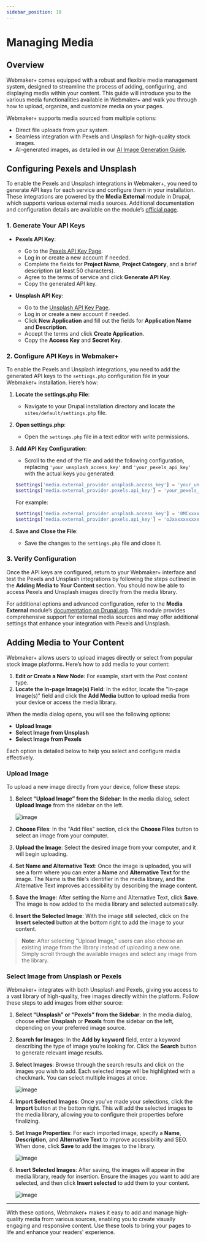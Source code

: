 ```yaml
---
sidebar_position: 10
---
```


# Managing Media

## Overview

Webmaker+ comes equipped with a robust and flexible media management system, designed to streamline the process of adding, configuring, and displaying media within your content. This guide will introduce you to the various media functionalities available in Webmaker+ and walk you through how to upload, organize, and customize media on your pages.

Webmaker+ supports media sourced from multiple options:
- Direct file uploads from your system.
- Seamless integration with Pexels and Unsplash for high-quality stock images.
- AI-generated images, as detailed in our [AI Image Generation Guide](https://docs.webmaker.plus/docs/guides/ai#generate-ai-images).

## Configuring Pexels and Unsplash

To enable the Pexels and Unsplash integrations in Webmaker+, you need to generate API keys for each service and configure them in your installation. These integrations are powered by the **Media External** module in Drupal, which supports various external media sources. Additional documentation and configuration details are available on the module’s [official page](https://www.drupal.org/project/media_external).

### 1. Generate Your API Keys

- **Pexels API Key**: 
  - Go to the [Pexels API Key Page](https://www.pexels.com/api/key/).
  - Log in or create a new account if needed.
  - Complete the fields for **Project Name**, **Project Category**, and a brief description (at least 50 characters).
  - Agree to the terms of service and click **Generate API Key**.
  - Copy the generated API key.

- **Unsplash API Key**:
  - Go to the [Unsplash API Key Page](https://unsplash.com/oauth/applications).
  - Log in or create a new account if needed.
  - Click **New Application** and fill out the fields for **Application Name** and **Description**.
  - Accept the terms and click **Create Application**.
  - Copy the **Access Key** and **Secret Key**.


### 2. Configure API Keys in Webmaker+

To enable the Pexels and Unsplash integrations, you need to add the generated API keys to the `settings.php` configuration file in your Webmaker+ installation. Here’s how:

1. **Locate the settings.php File**:
   - Navigate to your Drupal installation directory and locate the `sites/default/settings.php` file.

2. **Open settings.php**:
   - Open the `settings.php` file in a text editor with write permissions.

3. **Add API Key Configuration**:
   - Scroll to the end of the file and add the following configuration, replacing `'your_unsplash_access_key'` and `'your_pexels_api_key'` with the actual keys you generated:

   ```php
   $settings['media.external_provider.unsplash.access_key'] = 'your_unsplash_access_key';
   $settings['media.external_provider.pexels.api_key'] = 'your_pexels_api_key';
   ```

   For example:

   ```php
   $settings['media.external_provider.unsplash.access_key'] = '0MCxxxxxxxxxxxxxxxxxxxxxxxxxxxx';
   $settings['media.external_provider.pexels.api_key'] = 'oJxxxxxxxxxxxxxxxxxxxxxxxxxxxxxxxxxx';
   ```

4. **Save and Close the File**:
   - Save the changes to the `settings.php` file and close it.

### 3. Verify Configuration

Once the API keys are configured, return to your Webmaker+ interface and test the Pexels and Unsplash integrations by following the steps outlined in the **Adding Media to Your Content** section. You should now be able to access Pexels and Unsplash images directly from the media library.

For additional options and advanced configuration, refer to the **Media External** module’s [documentation on Drupal.org](https://www.drupal.org/project/media_external). This module provides comprehensive support for external media sources and may offer additional settings that enhance your integration with Pexels and Unsplash.

## Adding Media to Your Content

Webmaker+ allows users to upload images directly or select from popular stock image platforms. Here’s how to add media to your content:

1. **Edit or Create a New Node**: For example, start with the Post content type.
2. **Locate the In-page Image(s) Field**: In the editor, locate the "In-page Image(s)" field and click the **Add Media** button to upload media from your device or access the media library.

When the media dialog opens, you will see the following options:

- **Upload Image**
- **Select Image from Unsplash**
- **Select Image from Pexels**

Each option is detailed below to help you select and configure media effectively.

### Upload Image

To upload a new image directly from your device, follow these steps:

1. **Select “Upload Image” from the Sidebar**: In the media dialog, select **Upload Image** from the sidebar on the left.
   
   ![image](https://github.com/user-attachments/assets/a6e33fa9-ebc0-4daf-bb99-de01b1a79407)

2. **Choose Files**: In the "Add files" section, click the **Choose Files** button to select an image from your computer.

3. **Upload the Image**: Select the desired image from your computer, and it will begin uploading.

4. **Set Name and Alternative Text**: Once the image is uploaded, you will see a form where you can enter a **Name** and **Alternative Text** for the image. The Name is the file's identifier in the media library, and the Alternative Text improves accessibility by describing the image content.

5. **Save the Image**: After setting the Name and Alternative Text, click **Save**. The image is now added to the media library and selected automatically.

6. **Insert the Selected Image**: With the image still selected, click on the **Insert selected** button at the bottom right to add the image to your content.

> **Note**: After selecting "Upload Image," users can also choose an existing image from the library instead of uploading a new one. Simply scroll through the available images and select any image from the library.

### Select Image from Unsplash or Pexels

Webmaker+ integrates with both Unsplash and Pexels, giving you access to a vast library of high-quality, free images directly within the platform. Follow these steps to add images from either source:

1. **Select “Unsplash” or “Pexels” from the Sidebar**: In the media dialog, choose either **Unsplash** or **Pexels** from the sidebar on the left, depending on your preferred image source.

2. **Search for Images**: In the **Add by keyword** field, enter a keyword describing the type of image you’re looking for. Click the **Search** button to generate relevant image results.

3. **Select Images**: Browse through the search results and click on the images you wish to add. Each selected image will be highlighted with a checkmark. You can select multiple images at once.

   ![image](https://github.com/user-attachments/assets/1580c409-d2ca-4910-9727-efd8bb0aee84)

4. **Import Selected Images**: Once you've made your selections, click the **Import** button at the bottom right. This will add the selected images to the media library, allowing you to configure their properties before finalizing.

5. **Set Image Properties**: For each imported image, specify a **Name**, **Description**, and **Alternative Text** to improve accessibility and SEO. When done, click **Save** to add the images to the library.

   ![image](https://github.com/user-attachments/assets/90998a75-9ab8-403a-9d02-15452a8381aa)

6. **Insert Selected Images**: After saving, the images will appear in the media library, ready for insertion. Ensure the images you want to add are selected, and then click **Insert selected** to add them to your content.

   ![image](https://github.com/user-attachments/assets/ab7eb7d7-79de-4688-af3d-5f582863ed67)


---

With these options, Webmaker+ makes it easy to add and manage high-quality media from various sources, enabling you to create visually engaging and responsive content. Use these tools to bring your pages to life and enhance your readers' experience.
